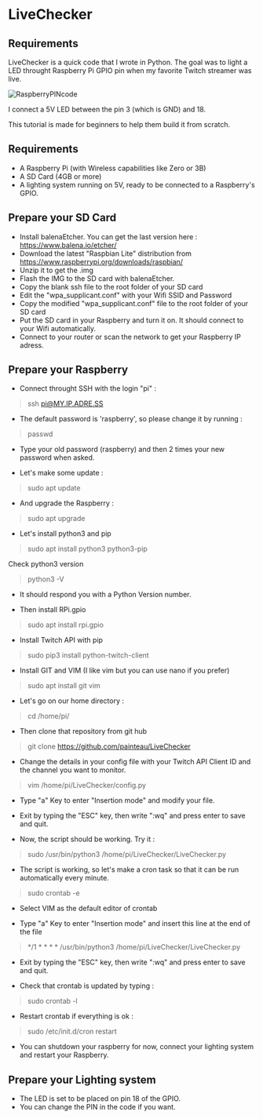 # LiveChecker

## Requirements

LiveChecker is a quick code that I wrote in Python. The goal was to light a LED throught Raspberry Pi GPIO pin when my favorite Twitch streamer was live. 

![RaspberryPINcode](https://grab.painteau.com/raspberry-pi-zero.jpg)

I connect a 5V LED between the pin 3 (which is GND) and 18.

This tutorial is made for beginners to help them build it from scratch.

## Requirements

- A Raspberry Pi (with Wireless capabilities like Zero or 3B)
- A SD Card (4GB or more)
- A lighting system running on 5V, ready to be connected to a Raspberry's GPIO.

## Prepare your SD Card

- Install balenaEtcher. You can get the last version here : https://www.balena.io/etcher/
- Download the latest "Raspbian Lite" distribution  from https://www.raspberrypi.org/downloads/raspbian/
- Unzip it to get the .img
- Flash the IMG to the SD card with balenaEtcher.
- Copy the blank ssh file to the root folder of your SD card
- Edit the "wpa_supplicant.conf" with your Wifi SSID and Password
- Copy the modified "wpa_supplicant.conf" file to the root folder of your SD card
- Put the SD card in your Raspberry and turn it on. It should connect to your Wifi automatically.
- Connect to your router or scan the network to get your Raspberry IP adress.

## Prepare your Raspberry

- Connect throught SSH with the login "pi" :

> ssh pi@MY.IP.ADRE.SS

- The default password is 'raspberry', so please change it by running :

> passwd 

- Type your old password (raspberry) and then 2 times your new password when asked.

- Let's make some update :

> sudo apt update

- And upgrade the Raspberry :

> sudo apt upgrade

- Let's install python3 and pip

> sudo apt install python3 python3-pip

Check python3 version

> python3 -V

- It should respond you with a Python Version number.

- Then install RPi.gpio

> sudo apt install rpi.gpio

- Install Twitch API with pip

> sudo pip3 install python-twitch-client

- Install GIT and VIM (I like vim but you can use nano if you prefer)

> sudo apt install git vim

- Let's go on our home directory :

> cd /home/pi/

- Then clone that repository from git hub

> git clone https://github.com/painteau/LiveChecker

- Change the details in your config file with your Twitch API Client ID and the channel you want to monitor.

> vim /home/pi/LiveChecker/config.py

- Type "a" Key to enter "Insertion mode" and modify your file.

- Exit by typing the "ESC" key, then write ":wq" and press enter to save and quit.

- Now, the script should be working. Try it :

> sudo /usr/bin/python3 /home/pi/LiveChecker/LiveChecker.py

- The script is working, so let's make a cron task so that it can be run automatically every minute.

> sudo crontab -e

- Select VIM as the default editor of crontab

- Type "a" Key to enter "Insertion mode" and insert this line at the end of the file

> */1 * * * * /usr/bin/python3 /home/pi/LiveChecker/LiveChecker.py

- Exit by typing the "ESC" key, then write ":wq" and press enter to save and quit.

- Check that crontab is updated by typing :

> sudo crontab -l

- Restart crontab if everything is ok :

> sudo /etc/init.d/cron restart

- You can shutdown your raspberry for now, connect your lighting system and restart your Raspberry.


## Prepare your Lighting system

- The LED is set to be placed on pin 18 of the GPIO.
- You can change the PIN in the code if you want.







